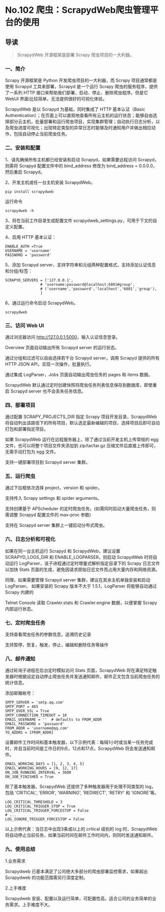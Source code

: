 # No.102 爬虫：ScrapydWeb爬虫管理平台的使用

## 导读

> ScrapydWeb 开源框架是部署 Scrapy 爬虫项目的一大利器。

### 一、简介

Scrapy 开源框架是 Python 开发爬虫项目的一大利器，而 Scrapy 项目通常都是使用 Scrapyd 工具来部署，Scrapyd 是一个运行 Scrapy 爬虫的服务程序，提供了一系列 HTTP 接口来帮助我们部署、启动、停止、删除爬虫程序。但是它 WebUI 界面i比较简单，无法提供很好的可视化体验。

ScrapydWeb 是以 Scrapyd 为基础，同时集成了 HTTP 基本认证（Basic Authentication）；在页面上可以直观地查看所有云主机的运行状态；能够自由选择部分云主机，批量部署和运行爬虫项目，实现集群管理；自动执行日志分析，以及爬虫进度可视化；出现特定类型的异常日志时能够及时通知用户并做出相应动作，包括自动停止当前爬虫任务。

### 二、安装和配置

1、请先确保所有主机都已经安装和启动 Scrapyd，如果需要远程访问 Scrapyd，则需将 Scrapyd 配置文件中的 bind_address 修改为 bind_address = 0.0.0.0，然后重启 Scrapyd。

2、开发主机或任一台主机安装 ScrapydWeb。

```shell
pip install scrapydweb
```

运行命令

```shell
scrapydweb -h
```

3、将在当前工作目录生成配置文件 scrapydweb_settings.py，可用于下文的自定义配置。

4、启用 HTTP 基本认证：

```shell
ENABLE_AUTH =True
USERNAME = 'username'
PASSWORD = 'password'
```

5、添加 Scrapyd server，支持字符串和元组两种配置格式，支持添加认证信息和分组/标签：

```shell
SCRAPYD_SERVERS = ['127.0.0.1',
                # 'username:password@localhost:6801#group',
                # ('username','password','localhost','6801','group'),
                ]
```

6、通过运行命令启动 ScrapydWeb。

```shell
scrapydweb
```

### 三、访问 Web UI

通过浏览器访问 <http://127.0.0.1:5000>，输入认证信息登录。

Overview 页面自动输出所有 Scrapyd server 的运行状态。

通过分组和过滤可以自由选择若干台 Scrapyd server，调用 Scrapyd 提供的所有 HTTP JSON API，实现一次操作，批量执行。

通过集成 LogParser，Jobs 页面自动输出爬虫任务的 pages 和 items 数据。

ScrapydWeb 默认通过定时创建快照将爬虫任务列表信息保存到数据库，即使重启 Scrapyd server 也不会丢失任务信息。

### 四、部署项目

通过配置 SCRAPY_PROJECTS_DIR 指定 Scrapy 项目开发目录，ScrapydWeb 将自动列出该路径下的所有项目，默认选定最新编辑的项目，选择项目后即可自动打包和部署指定项目。

如果 ScrapydWeb 运行在远程服务器上，除了通过当前开发主机上传常规的 egg 文件，也可以将整个项目文件夹添加到 zip/tar/tar.gz 压缩文件后直接上传即可，无需手动打包为 egg 文件。

支持一键部署项目到 Scrapyd server 集群。

### 五、运行爬虫

通过下拉框依次选择 project，version 和 spider。

支持传入 Scrapy settings 和 spider arguments。

支持创建基于 APScheduler 的定时爬虫任务。(如需同时启动大量爬虫任务，则需调整 Scrapyd 配置文件的 max-proc 参数)

支持在 Scrapyd server 集群上一键启动分布式爬虫。

### 六、日志分析和可视化

如果在同一台主机运行 Scrapyd 和 ScrapydWeb，建议设置 SCRAPYD_LOGS_DIR 和 ENABLE_LOGPARSER，则启动 ScrapydWeb 时将自动运行 LogParser，该子进程通过定时增量式解析指定目录下的 Scrapy 日志文件以加快 Stats 页面的生成，避免因请求原始日志文件而占用大量内存和网络资源。

同理，如果需要管理 Scrapyd server 集群，建议在其余主机单独安装和启动 LogParser。
如果安装的 Scrapy 版本不大于 1.5.1，LogParser 将能够自动通过 Scrapy 内建的

Telnet Console 读取 Crawler.stats 和 Crawler.engine 数据，以便掌握 Scrapy 内部运行状态。

### 七、定时爬虫任务

支持查看爬虫任务的参数信息，追溯历史记录

支持暂停，恢复，触发，停止，编辑和删除任务等操作

### 八、邮件通知

通过轮询子进程在后台定时模拟访问 Stats 页面，ScrapydWeb 将在满足特定触发器时根据设定自动停止爬虫任务并发送通知邮件，邮件正文包含当前爬虫任务的统计信息。

添加邮箱帐号：

```shell
SMTP_SERVER = 'smtp.qq.com'
SMTP_PORT = 465
SMTP_OVER_SSL = True
SMTP_CONNECTION_TIMEOUT = 10
EMAIL_USERNAME = ''  # defaults to FROM_ADDR
EMAIL_PASSWORD = 'password'
FROM_ADDR = 'username@qq.com'
TO_ADDRS = [FROM_ADDR]
```

设置邮件工作时间和基本触发器，以下示例代表：每隔1小时或当某一任务完成时，并且当前时间是工作日的9点，12点和17点，ScrapydWeb 将会发送通知邮件。

```shell
EMAIL_WORKING_DAYS = [1, 2, 3, 4, 5]
EMAIL_WORKING_HOURS = [9, 12, 17]
ON_JOB_RUNNING_INTERVAL = 3600
ON_JOB_FINISHED = True
```

除了基本触发器，ScrapydWeb 还提供了多种触发器用于处理不同类型的 log，包括 'CRITICAL', 'ERROR', 'WARNING', 'REDIRECT', 'RETRY' 和 'IGNORE'等。

```shell
LOG_CRITICAL_THRESHOLD = 3
LOG_CRITICAL_TRIGGER_STOP = True
LOG_CRITICAL_TRIGGER_FORCESTOP = False
# ...
LOG_IGNORE_TRIGGER_FORCESTOP = False
```

以上示例代表：当日志中出现3条或以上的 critical 级别的 log 时，ScrapydWeb 将自动停止当前任务，如果当前时间在邮件工作时间内，则同时发送通知邮件。

### 九、使用总结

1.业务需求

Scrapydweb 已基本满足了公司绝大多部分的爬虫部署监控需求，如果超出 Scrapydweb 的功能范围需另行深度定制。

2.上手难度

Scrapydweb 安装、配置以及运行简单，可配置性高，适合公司的业务简单的业务需求。上手难度不大。
